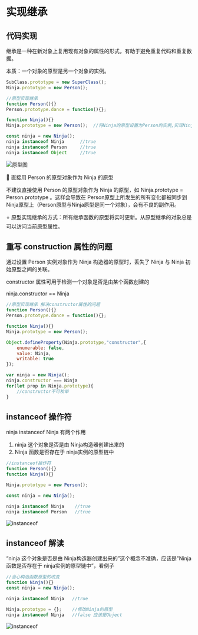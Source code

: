 # 实现继承

## 代码实现

继承是一种在新对象上复用现有对象的属性的形式，有助于避免重复代码和重复数据。

本质：一个对象的原型是另一个对象的实例。

```javascript
SubClass.prototype = new SuperClass();
Ninja.prototype = new Person();
```



```javascript
//原型实现继承
function Person(){}
Person.prototype.dance = function(){};

function Ninja(){}
Ninja.prototype = new Person();  //将Ninja的原型设置为Person的实例,实现Ninja继承Person

const ninja = new Ninja(); 
ninja instanceof Ninja      //true
ninja instanceof Person     //true
ninja instanceof Object     //true
```



![原型图](http://s.i9u.cc/Snip20190206_1.png)





:anger: 直接用 Person 的原型对象作为 Ninja 的原型

不建议直接使用 Person 的原型对象作为 Ninja 的原型，如 Ninja.prototype = Person.prototype 。这样会导致在 Person原型上所发生的所有变化都被同步到 Ninja原型上（Person原型与Ninja原型是同一个对象），会有不良的副作用。



:star: 原型实现继承的方式：所有继承函数的原型将实时更新。从原型继承的对象总是可以访问当前原型属性。



## 重写 construction 属性的问题

通过设置 Person 实例对象作为 Ninja 构造器的原型时，丢失了 Ninja 与 Ninja 初始原型之间的关联。

constructor 属性可用于检测一个对象是否是由某个函数创建的

ninja.constructor == Ninja

```javascript
//原型实现继承 解决constructor属性的问题
function Person(){}
Person.prototype.dance = function(){};

function Ninja(){}
Ninja.prototype = new Person();

Object.defineProperty(Ninja.prototype,"constructor",{
    enumerable: false,
    value: Ninja,
    writable: true
});

var ninja = new Ninja();
ninja.constructor === Ninja
for(let prop in Ninja.prototype){
    //constructor不可枚举
}
```

## instanceof 操作符

ninja instanceof Ninja 有两个作用

1. ninja 这个对象是否是由 Ninja构造器创建出来的
2. Ninja 函数是否存在于 ninja实例的原型链中

```javascript
//instanceof操作符
function Person(){}
function Ninja(){}

Ninja.prototype = new Person();

const ninja = new Ninja();

ninja instanceof Ninja    //true
ninja instanceof Person   //true
```



![instanceof](http://s.i9u.cc/Snip20190206_5.png)





## instanceof 解读

“ninja 这个对象是否是由 Ninja构造器创建出来的”这个概念不准确，应该是"Ninja 函数是否存在于 ninja实例的原型链中”，看例子

```javascript
//当心构造函数原型的改变
function Ninja(){}
const ninja = new Ninja();

ninja instanceof Ninja   //true

Ninja.prototype = {};    //修改Ninja的原型
ninja instanceof Ninja   //false 应该是Object
```



![instanceof](http://s.i9u.cc/instanceof.png)

 























